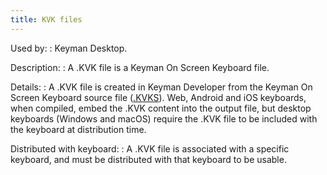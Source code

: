 ```yaml
---
title: KVK files
---
```


Used by:
:   <span class="application">Keyman Desktop</span>.

Description:
:   A .KVK file is a Keyman On Screen Keyboard file.

Details:
:   A .KVK file is created in <span class="application">Keyman
    Developer</span> from the Keyman On Screen Keyboard source file
    ([.KVKS](kvks)). Web, Android and iOS keyboards, when compiled,
    embed the .KVK content into the output file, but desktop keyboards
    (Windows and macOS) require the .KVK file to be included with the
    keyboard at distribution time.

Distributed with keyboard:
:   A .KVK file is associated with a specific keyboard, and must be
    distributed with that keyboard to be usable.
